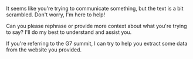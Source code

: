 It seems like you're trying to communicate something, but the text is a bit scrambled. Don't worry, I'm here to help!

Can you please rephrase or provide more context about what you're trying to say? I'll do my best to understand and assist you.

If you're referring to the G7 summit, I can try to help you extract some data from the website you provided.